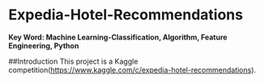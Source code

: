 # Expedia-Hotel-Recommendations
**Key Word: Machine Learning-Classification, Algorithm, Feature Engineering, Python**

##Introduction
This project is a Kaggle competition(https://www.kaggle.com/c/expedia-hotel-recommendations). 
